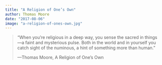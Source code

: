 ```yaml
---
title: "A Religion of One’s Own"
author: Thomas Moore
date: "2017-08-06"
image: "a-religion-of-ones-own.jpg"
---
```


> “When you’re religious in a deep way, you sense the sacred in things—a faint and mysterious pulse. Both in the world and in yourself you catch sight of the numinous, a hint of something more than human.”
>
> —Thomas Moore, A Religion of One’s Own
